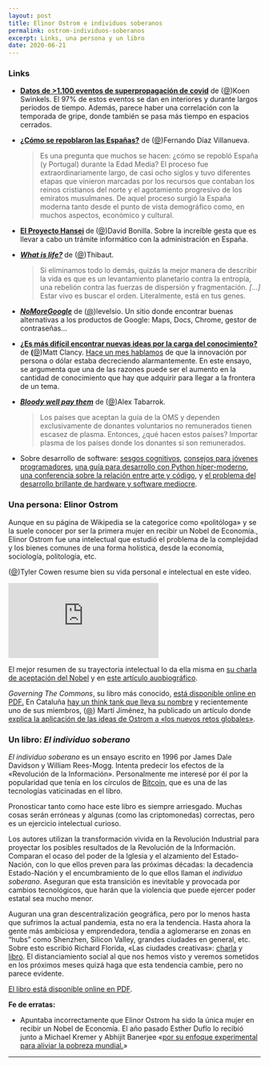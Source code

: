 ```yaml
---
layout: post
title: Elinor Ostrom e individuos soberanos
permalink: ostrom-individuos-soberanos
excerpt: Links, una persona y un libro
date: 2020-06-21
--- 
```

<h3>Links</h3>
<ul>
    <li>
        <p><strong><a href="https://medium.com/@codecodekoen/covid-19-superspreading-events-database-4c0a7aa2342b">Datos de &gt;1.100 eventos de superpropagación de covid</a></strong> de (<a href="https://twitter.com/KoenSwinkels">@</a>)Koen Swinkels. El
            97% de estos eventos se dan en interiores y durante largos períodos de tiempo. Además, parece haber una correlación con la temporada de gripe, donde también se pasa más tiempo en espacios cerrados.</p>
    </li>
    <li>
        <p><strong><a href="https://www.youtube.com/watch?v=3mDrBs_Ybgg">¿Cómo se repoblaron las Españas?</a></strong> de (<a href="https://twitter.com/diazvillanueva">@</a>)Fernando Díaz Villanueva.</p>
        <blockquote>
            <p>Es una pregunta que muchos se hacen: ¿cómo se repobló España (y Portugal) durante la Edad Media? El proceso fue extraordinariamente largo, de casi ocho siglos y tuvo diferentes etapas que vinieron marcadas por los recursos que contaban los
                reinos cristianos del norte y el agotamiento progresivo de los emiratos musulmanes. De aquel proceso surgió la España moderna tanto desde el punto de vista demográfico como, en muchos aspectos, económico y cultural.</p>
        </blockquote>
    </li>
    <li>
        <p><strong><a href="https://mailchi.mp/bonillaware/proyecto-hansei?e=c66744e4e9">El Proyecto Hansei</a> </strong>de<strong> </strong>(<a href="https://twitter.com/david_bonilla">@</a>)David Bonilla. Sobre la increíble gesta que es llevar a cabo un
            trámite informático con la administración en España.</p>
    </li>
    <li>
        <p><em><strong><a href="https://connectom.substack.com/p/what-is-life">What is life?</a> </strong></em>de (<a href="https://twitter.com/Kpaxs">@</a>)Thibaut. </p>
        <blockquote>
            <p>Si eliminamos todo lo demás, quizás la mejor manera de describir la vida es que es un levantamiento planetario contra la entropía, una rebelión contra las fuerzas de dispersión y fragmentación. <em>[...] </em>Estar vivo es buscar el orden.
                Literalmente, está en tus genes.</p>
        </blockquote>
    </li>
    <li>
        <p><em><strong><a href="https://nomoregoogle.com/">NoMoreGoogle</a></strong></em> de (<a href="https://twitter.com/levelsio">@</a>)levelsio. Un sitio donde encontrar buenas alternativas a los productos de Google: Maps, Docs, Chrome, gestor de contraseñas...
            </p>
    </li>
    <li>
        <p><strong><a href="https://mattsclancy.substack.com/p/are-ideas-getting-harder-to-find">¿Es más difícil encontrar nuevas ideas por la carga del conocimiento?</a> </strong>de <strong>(</strong><a href="https://twitter.com/mattsclancy">@</a>)Matt
            Clancy. <a href="https://rbarbadillo.substack.com/p/transformacin-en-desescalada">Hace un mes hablamos</a> de que la innovación por persona o dólar estaba decreciendo alarmantemente. En este ensayo, se argumenta que una de las razones puede
            ser el aumento en la cantidad de conocimiento que hay que adquirir para llegar a la frontera de un tema.</p>
    </li>
    <li>
        <p><em><strong><a href="https://marginalrevolution.com/marginalrevolution/2020/06/bloody-well-pay-them.html">Bloody well pay them</a></strong></em> de (<a href="https://twitter.com/atabarrok">@</a>)Alex Tabarrok. </p>
        <blockquote>
            <p>Los países que aceptan la guía de la OMS y dependen exclusivamente de donantes voluntarios no remunerados tienen escasez de plasma. Entonces, ¿qué hacen estos países? Importar plasma de los países donde los donantes sí son remunerados.</p>
        </blockquote>
    </li>
    <li>
        <p>Sobre desarrollo de software: <a href="http://smyachenkov.com/posts/cognitive-biases-software-development/">sesgos cognitivos</a>, <a href="https://beesbuzz.biz/blog/2934-Advice-to-young-web-developers">consejos para jóvenes programadores</a>,
            <a href="https://cjolowicz.github.io/posts/hypermodern-python-01-setup/">una guía para desarrollo con Python híper-moderno</a>, <a href="https://www.youtube.com/watch?v=6avJHaC3C2U">una conferencia sobre la relación entre arte y código</a>,
            y <a href="https://craigmod.com/essays/software_slump/">el problema del desarrollo brillante de hardware y software mediocre</a>.</p>
    </li>
</ul>
<h3>Una persona: Elinor Ostrom</h3>
<p>Aunque en su página de Wikipedia se la categorice como «politóloga» y se la suele conocer por ser la primera mujer en recibir un Nobel de Economía., Elinor Ostrom fue una intelectual que estudió el problema de la complejidad y los bienes comunes de una
    forma holística, desde la economía, sociología, politología, etc.</p>
<p>(<a href="https://twitter.com/tylercowen">@</a>)Tyler Cowen resume bien su vida personal e intelectual en este vídeo.</p>
<div id="youtube2-BDEAgmklNyE" class="youtube-wrap" data-attrs="{&quot;videoId&quot;:&quot;BDEAgmklNyE&quot;,&quot;startTime&quot;:null,&quot;endTime&quot;:null}"><iframe src="https://www.youtube-nocookie.com/embed/BDEAgmklNyE?rel=0&amp;autoplay=0&amp;showinfo=0" frameborder="0" gesture="media" allow="autoplay; fullscreen" allowautoplay="true" allowfullscreen="true"></iframe></div>
<p>El mejor resumen de su trayectoria intelectual lo da ella misma en <a href="https://www.youtube.com/watch?v=T6OgRki5SgM">su charla de aceptación del Nobel</a> y en <a href="https://www.nobelprize.org/prizes/economic-sciences/2009/ostrom/biographical/">este artículo auobiográfico</a>.</p>
<p><em>Governing The Commons</em>, su libro más conocido, <a href="https://wtf.tw/ref/ostrom_1990.pdf">está disponible online en PDF.</a> En Cataluña <a href="https://institutostrom.org/en/">hay un think tank que lleva su nombre</a> y recientemente uno de
    sus miembros, (<a href="https://twitter.com/martijim7">@</a>) Martí Jiménez, ha publicado un artículo donde <a href="https://cadep.ufm.edu/semanario/2020/05/repensando-nuestras-instituciones-elinor-ostrom-y-la-teoria-de-la-eleccion-publica-ante-los-nuevos-retos-globales/">explica la aplicación de las ideas de Ostrom a «los nuevos retos globales»</a>.</p>
<h3>Un libro: <em>El individuo soberano</em></h3>
<p><em>El individuo soberano</em> es un ensayo escrito en 1996 por James Dale Davidson y William Rees-Mogg. Intenta predecir los efectos de la «Revolución de la Información». Personalmente me interesé por él por la popularidad que tenía en los círculos de
    <a href="https://estudiobitcoin.com/">Bitcoin</a>, que es una de las tecnologías vaticinadas en el libro.</p>
<p>Pronosticar tanto como hace este libro es siempre arriesgado. Muchas cosas serán erróneas y algunas (como las criptomonedas) correctas, pero es un ejercicio intelectual curioso.</p>
<p>Los autores utilizan la transformación vivida en la Revolución Industrial para proyectar los posibles resultados de la Revolución de la Información. Comparan el ocaso del poder de la Iglesia y el alzamiento del Estado-Nación, con lo que ellos preven para
    las próximas décadas: la decadencia Estado-Nación y el encumbramiento de lo que ellos llaman el <em>individuo soberano</em>. Aseguran que esta transición es inevitable y provocada por cambios tecnológicos, que harán que la violencia que puede ejercer
    poder estatal sea mucho menor.</p>
<p>Auguran una gran descentralización geográfica, pero por lo menos hasta que sufrimos la actual pandemia, esta no era la tendencia. Hasta ahora la gente más ambiciosa y emprendedora, tendía a aglomerarse en zonas en “hubs” como Shenzhen, Silicon Valley,
    grandes ciudades en general, etc. Sobre esto escribió Richard Florida, «Las ciudades creativas»: <a href="https://www.youtube.com/watch?v=oO8P9BheRxk">charla</a> y <a href="https://www.amazon.es/Las-ciudades-creativas-decisi%C3%B3n-importante/dp/8449322049">libro</a>.
    El distanciamiento social al que nos hemos visto y veremos sometidos en los próximos meses quizá haga que esta tendencia cambie, pero no parece evidente.</p>
<p><a href="https://www.semanticscholar.org/paper/The-Sovereign-Individual-Rees-Mogg-Davidson/f5fa37255b304967a834cc78e5d035f0f67ec5b2">El libro está disponible online en PDF</a>.</p>
<p><strong>Fe de erratas:</strong></p>
<ul>
    <li>
        <p>Apuntaba incorrectamente que Elinor Ostrom ha sido la única mujer en recibir un Nobel de Economía. El año pasado Esther Duflo lo recibió junto a Michael Kremer y Abhijit Banerjee «<a href="https://nadaesgratis.es/admin/repensar-la-pobreza-reflexiones-mas-pausadas-sobre-el-premio-nobel-de-economia-2019-a-abhijit-banerjee-esther-duflo-y-michael-kremer">por su enfoque experimental para aliviar la pobreza mundial.</a>»</p>
    </li>
</ul>
<div>
    <hr>
</div>